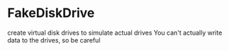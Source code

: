 # FakeDiskDrive
create virtual disk drives to simulate actual drives
You can't actually write data to the drives, so be careful
